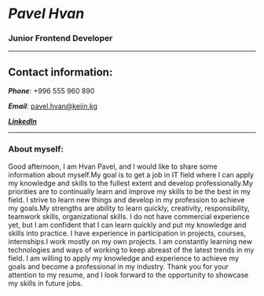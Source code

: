 # ***Pavel Hvan***

### Junior Frontend Developer

______
 
## Contact information:

***Phone***: +996 555 960 890

***Email***: pavel.hvan@keiin.kg

***[LinkedIn](https://www.linkedin.com/in/pkhvan/)***

  ____

### About myself:
Good afternoon, I am Hvan Pavel, and I would like to share some information about myself.My goal is to get a job in IT field where I can apply my knowledge and skills to the fullest extent and develop professionally.My priorities are to continually learn and improve my skills to be the best in my field. I strive to learn new things and develop in my profession to achieve my goals.My strengths are ability to learn quickly, creativity, responsibility, teamwork skills, organizational skills. I do not have commercial experience yet, but I am confident that I can learn quickly and put my knowledge and skills into practice. I have experience in participation in projects, courses, internships.I work mostly on my own projects. 
I am constantly learning new technologies and ways of working to keep abreast of the latest trends in my field. I am willing to apply my knowledge and experience to achieve my goals and become a professional in my industry. Thank you for your attention to my resume, and I look forward to the opportunity to showcase my skills in future jobs.
